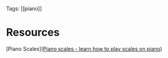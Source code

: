 Tags: [[piano]]

# Resources

[Piano Scales]([Piano scales - learn how to play scales on piano](https://www.pianoscales.org/))